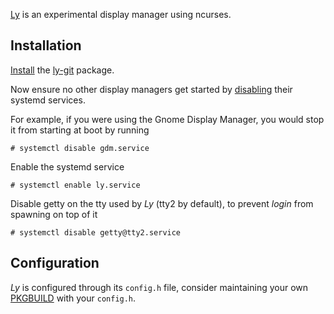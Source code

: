 [Ly](https://github.com/cylgom/ly) is an experimental display manager using ncurses.

## Installation

[Install](/index.php/Install "Install") the [ly-git](https://aur.archlinux.org/packages/ly-git/) package.

Now ensure no other display managers get started by [disabling](/index.php/Disabling "Disabling") their systemd services.

For example, if you were using the Gnome Display Manager, you would stop it from starting at boot by running

```
# systemctl disable gdm.service

```

Enable the systemd service

```
# systemctl enable ly.service

```

Disable getty on the tty used by *Ly* (tty2 by default), to prevent *login* from spawning on top of it

```
# systemctl disable getty@tty2.service

```

## Configuration

*Ly* is configured through its `config.h` file, consider maintaining your own [PKGBUILD](/index.php/PKGBUILD "PKGBUILD") with your `config.h`.